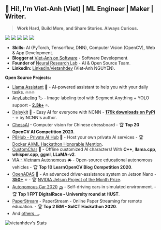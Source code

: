 
## 👋 Hi!, I'm Viet-Anh (Viet) | ML Engineer | Maker | Writer.

> **Work Hard, Build More, and Share Stories. Always Curious.**

![](https://img.shields.io/badge/-Python-333?style=flat-square&logo=Python&logoColor=fff)
![](https://img.shields.io/badge/-C/C++-c14438?style=flat-square&logo=C&logoColor=fff)
![](https://img.shields.io/badge/-PyTorch-e34f26?style=flat-square&logo=PyTorch&logoColor=fff)
![](https://img.shields.io/badge/-TensorFlow-e5cd0c?style=flat-square&logo=TensorFlow&logoColor=fff)
<img src="https://komarev.com/ghpvc/?username=vietanhdev"> 

- **Skills:** AI (PyTorch, Tensorflow, DNN), Computer Vision (OpenCV), Web & App Development.
- **Blogger at** [Viet-Anh on Software](https://www.vietanh.dev) - Software Development.
- **Founder of** [Neural Research Lab](https://www.nrl.ai/) - AI & Open Source Team.
- **LinkedIn:** [LinkedIn/vietanhdev](https://www.linkedin.com/in/vietanhdev/) (Viet-Anh NGUYEN).

**Open Source Projects:**

- [Llama Assistant](https://github.com/vietanhdev/llama-assistant) 🦙 - AI-powered assistant to help you with your daily tasks. 🔥🔥🔥
- [AnyLabeling](https://github.com/vietanhdev/anylabeling) 🏷 - Image labeling tool with Segment Anything + YOLO support - **[2.3k+](https://github.com/vietanhdev/anylabeling/stargazers)** ⭐.
- [Daisykit](https://daisykit.nrl.ai) 🍰 - Easy AI for everyone with NCNN - **[179k downloads on PyPi](https://www.pepy.tech/projects/daisykit)** - ⭐ by NCNN's author.
- [ChessAI](https://github.com/nrl-ai/chessai) - Computer vision for Chinese chessboard - 🏆 **Top 20 OpenCV AI Competition 2023**.
- [P8Hub - Private AI Hub](https://github.com/nrl-ai/p8hub) 🐳 - Host your own private AI services - 🏆 [Docker AI/ML Hackathon Honorable Mention](https://devpost.com/software/p8hub-private-ai-hub).
- [CustomChar](https://github.com/nrl-ai/CustomChar) 🤖 - Offline customized AI characters! With **C++**, **llama.cpp**, **whisper.cpp**, **ggml**, **LLaMA-v2**.
- [VIA - Vietnam Autonomous](https://via.makerviet.org/) 🚘 - Open-source educational autonomous vehicles - 🏆 **Top 10 LearnOpenCV Blog Competition 2020**.
- [OpenADAS](https://github.com/vietanhdev/open-adas) 🚗 - An advanced driver-assistance system on Jetson Nano - **[350+](https://github.com/vietanhdev/open-adas/stargazers)** ⭐ - 🏆 [NVIDIA Jetson Project of the Month Prize](https://developer.nvidia.com/blog/jetson-project-of-the-month-driver-assistance-system-using-jetson-nano/).
- [Autonomous Car 2020](https://github.com/vietanhdev/autonomous-car-2020) 🛺 - Self-driving cars in simulated environment. - 🏆 **Top 1 FPT DigitalRace - University round at HUST**.
- [PaperStream](https://github.com/vietanhdev/paper_stream) - PaperStream - Online Paper Streaming for remote education. - 🏆 **Top 2 IBM - SoICT Hackathon 2020**.
- And [others ...](https://github.com/vietanhdev?tab=repositories).

![vietanhdev's Stats](https://github-readme-stats.vercel.app/api?username=vietanhdev&theme=default&show_icons=true&hide_border=false&count_private=true)
